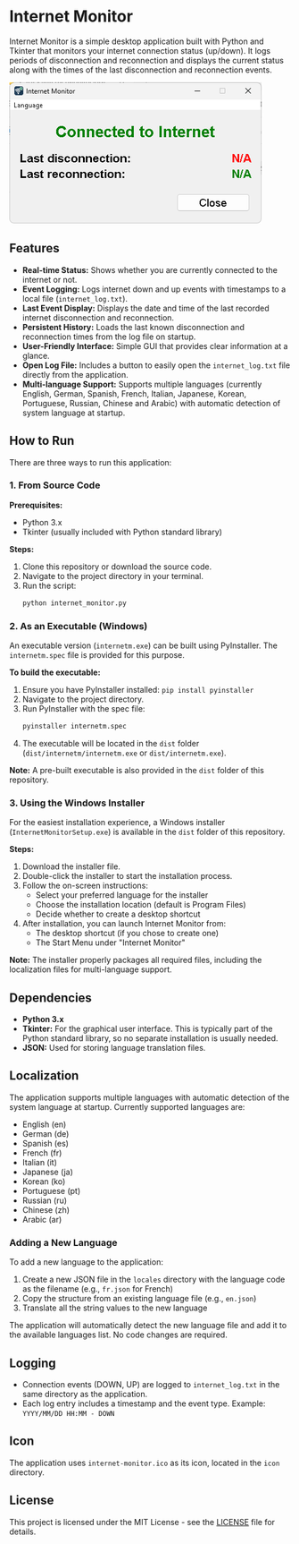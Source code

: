 # Internet Monitor

Internet Monitor is a simple desktop application built with Python and Tkinter that monitors your internet connection status (up/down). It logs periods of disconnection and reconnection and displays the current status along with the times of the last disconnection and reconnection events.

![Internet Monitor Screenshot](screenshot.png)

## Features

*   **Real-time Status:** Shows whether you are currently connected to the internet or not.
*   **Event Logging:** Logs internet down and up events with timestamps to a local file (`internet_log.txt`).
*   **Last Event Display:** Displays the date and time of the last recorded internet disconnection and reconnection.
*   **Persistent History:** Loads the last known disconnection and reconnection times from the log file on startup.
*   **User-Friendly Interface:** Simple GUI that provides clear information at a glance.
*   **Open Log File:** Includes a button to easily open the `internet_log.txt` file directly from the application.
*   **Multi-language Support:** Supports multiple languages (currently English, German, Spanish, French, Italian, Japanese, Korean, Portuguese, Russian, Chinese and Arabic) with automatic detection of system language at startup.

## How to Run

There are three ways to run this application:

### 1. From Source Code

**Prerequisites:**
*   Python 3.x
*   Tkinter (usually included with Python standard library)

**Steps:**
1.  Clone this repository or download the source code.
2.  Navigate to the project directory in your terminal.
3.  Run the script:
    ```bash
    python internet_monitor.py
    ```

### 2. As an Executable (Windows)

An executable version (`internetm.exe`) can be built using PyInstaller. The `internetm.spec` file is provided for this purpose.

**To build the executable:**
1.  Ensure you have PyInstaller installed: `pip install pyinstaller`
2.  Navigate to the project directory.
3.  Run PyInstaller with the spec file:
    ```bash
    pyinstaller internetm.spec
    ```
4.  The executable will be located in the `dist` folder (`dist/internetm/internetm.exe` or `dist/internetm.exe`).

**Note:** A pre-built executable is also provided in the `dist` folder of this repository.

### 3. Using the Windows Installer

For the easiest installation experience, a Windows installer (`InternetMonitorSetup.exe`) is available in the `dist` folder of this repository.

**Steps:**
1.  Download the installer file.
2.  Double-click the installer to start the installation process.
3.  Follow the on-screen instructions:
    *   Select your preferred language for the installer
    *   Choose the installation location (default is Program Files)
    *   Decide whether to create a desktop shortcut
4.  After installation, you can launch Internet Monitor from:
    *   The desktop shortcut (if you chose to create one)
    *   The Start Menu under "Internet Monitor"

**Note:** The installer properly packages all required files, including the localization files for multi-language support.

## Dependencies

*   **Python 3.x**
*   **Tkinter:** For the graphical user interface. This is typically part of the Python standard library, so no separate installation is usually needed.
*   **JSON:** Used for storing language translation files.

## Localization

The application supports multiple languages with automatic detection of the system language at startup. Currently supported languages are:

* English (en)
* German (de)
* Spanish (es)
* French (fr)
* Italian (it)
* Japanese (ja)
* Korean (ko)
* Portuguese (pt)
* Russian (ru)
* Chinese (zh)
* Arabic (ar)

### Adding a New Language

To add a new language to the application:

1. Create a new JSON file in the `locales` directory with the language code as the filename (e.g., `fr.json` for French)
2. Copy the structure from an existing language file (e.g., `en.json`)
3. Translate all the string values to the new language

The application will automatically detect the new language file and add it to the available languages list. No code changes are required.

## Logging

*   Connection events (DOWN, UP) are logged to `internet_log.txt` in the same directory as the application.
*   Each log entry includes a timestamp and the event type.
    Example: `YYYY/MM/DD HH:MM - DOWN`

## Icon

The application uses `internet-monitor.ico` as its icon, located in the `icon` directory.

## License

This project is licensed under the MIT License - see the [LICENSE](LICENSE) file for details.